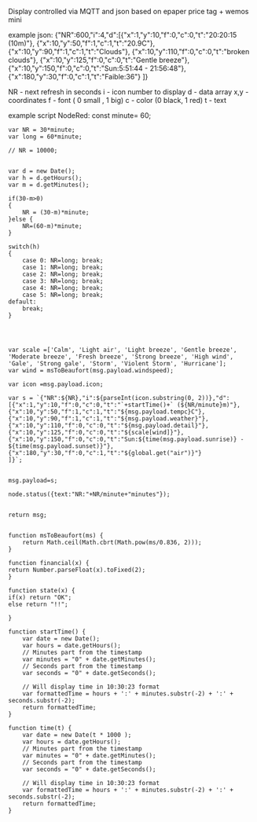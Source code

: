 Display controlled via MQTT and json
based on epaper price tag + wemos mini



example json:
    {"NR":600,"i":4,"d":[{"x":1,"y":10,"f":0,"c":0,"t":"20:20:15 (10m)"},
    {"x":10,"y":50,"f":1,"c":1,"t":"20.9C"},
    {"x":10,"y":90,"f":1,"c":1,"t":"Clouds"},
    {"x":10,"y":110,"f":0,"c":0,"t":"broken clouds"},
    {"x":10,"y":125,"f":0,"c":0,"t":"Gentle breeze"},
    {"x":10,"y":150,"f":0,"c":0,"t":"Sun:5:51:44 - 21:56:48"},
    {"x":180,"y":30,"f":0,"c":1,"t":"Faible:36"}
    ]}

NR - next refresh in seconds
i -  icon number to display
d - data array
x,y - coordinates
f - font ( 0 small , 1 big)
c - color (0 black, 1 red)
t - text



example script NodeRed:
    const minute= 60;

    var NR = 30*minute;
    var long = 60*minute;

    // NR = 10000;


    var d = new Date();
    var h = d.getHours();
    var m = d.getMinutes();

    if(30-m>0)
    {
        NR = (30-m)*minute;
    }else {
        NR=(60-m)*minute;
    }

    switch(h)
    {
        case 0: NR=long; break;
        case 1: NR=long; break;
        case 2: NR=long; break;
        case 3: NR=long; break;
        case 4: NR=long; break;
        case 5: NR=long; break;
    default:
        break;
    }




    var scale =['Calm', 'Light air', 'Light breeze', 'Gentle breeze', 'Moderate breeze', 'Fresh breeze', 'Strong breeze', 'High wind', 'Gale', 'Strong gale', 'Storm', 'Violent Storm', 'Hurricane'];
    var wind = msToBeaufort(msg.payload.windspeed);

    var icon =msg.payload.icon;

    var s = `{"NR":${NR},"i":${parseInt(icon.substring(0, 2))},"d":[{"x":1,"y":10,"f":0,"c":0,"t":"`+startTime()+` (${NR/minute}m)"},
    {"x":10,"y":50,"f":1,"c":1,"t":"${msg.payload.tempc}C"},
    {"x":10,"y":90,"f":1,"c":1,"t":"${msg.payload.weather}"},
    {"x":10,"y":110,"f":0,"c":0,"t":"${msg.payload.detail}"},
    {"x":10,"y":125,"f":0,"c":0,"t":"${scale[wind]}"},
    {"x":10,"y":150,"f":0,"c":0,"t":"Sun:${time(msg.payload.sunrise)} - ${time(msg.payload.sunset)}"},
    {"x":180,"y":30,"f":0,"c":1,"t":"${global.get("air")}"}
    ]}`;


    msg.payload=s; 

    node.status({text:"NR:"+NR/minute+"minutes"});


    return msg;


    function msToBeaufort(ms) {
        return Math.ceil(Math.cbrt(Math.pow(ms/0.836, 2)));
    }

    function financial(x) {
    return Number.parseFloat(x).toFixed(2);
    }

    function state(x) {
    if(x) return "OK";
    else return "!!";
        
    }

    function startTime() {
        var date = new Date();
        var hours = date.getHours();
        // Minutes part from the timestamp
        var minutes = "0" + date.getMinutes();
        // Seconds part from the timestamp
        var seconds = "0" + date.getSeconds();

        // Will display time in 10:30:23 format
        var formattedTime = hours + ':' + minutes.substr(-2) + ':' + seconds.substr(-2);
        return formattedTime;
    }

    function time(t) {
        var date = new Date(t * 1000 );
        var hours = date.getHours();
        // Minutes part from the timestamp
        var minutes = "0" + date.getMinutes();
        // Seconds part from the timestamp
        var seconds = "0" + date.getSeconds();

        // Will display time in 10:30:23 format
        var formattedTime = hours + ':' + minutes.substr(-2) + ':' + seconds.substr(-2);
        return formattedTime;
    }
